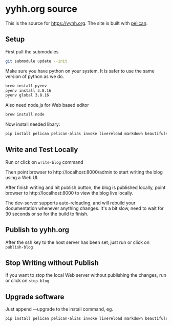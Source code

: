 # yyhh.org source

This is the source for https://yyhh.org. The site is built with [pelican](https://getpelican.com).

## Setup

First pull the submodules

```bash
git submodule update --init
```

Make sure you have python on your system. It is safer to use the same version of python as we do.

```bash
brew install pyenv
pyenv install 3.8.16
pyenv global 3.8.16
```

Also need node.js for Web based editor

```bash
brew install node
```

Now install needed libary:

```bash
pip install pelican pelican-alias invoke livereload markdown beautifulsoup4
```

## Write and Test Locally

Run or click on `write-blog` command

Then point browser to http://localhost:8000/admin to start writing the blog using a Web UI.

After finish writing and hit publish button, the blog is published locally,  point browser to http://localhost:8000 to view the blog live locally.

The dev-server supports auto-reloading, and will rebuild your documentation whenever anything changes. It's a bit slow, need to wait for 30 seconds or so for the build to finish.

## Publish to yyhh.org

After the ssh key to the host server has been set, just run or click on `publish-blog`

## Stop Writing without Publish

If you want to stop the local Web server without publishing the changes, run or click on `stop-blog`

## Upgrade software

Just append --upgrade to the install command, eg.

```bash
pip install pelican pelican-alias invoke livereload markdown beautifulsoup4 --upgrade
```
